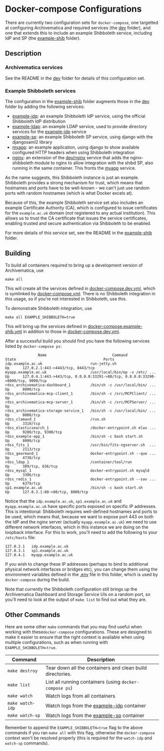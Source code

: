 Docker-compose Configurations
==============================

There are currently two configuration sets for `docker-compose`, one targetted at configuring Archivematica and required services (the [dev](dev) folder), and one that extends this to include an example Shibboleth service, including IdP and SP (the [example-shib](example-shib) folder).

Description
------------

### Archivematica services

See the README in the [dev](dev) folder for details of this configuration set.

### Example Shibboleth services

The configuration in the [example-shib](example-shib) folder augments those in the [dev](dev) folder by adding the following services:

* [example-idp](example-shib/idp): an example Shibboleth IdP service, using the official Shibboleth IdP distribution
* [example-ldap](example-shib/ldap): an example LDAP service, used to provide directory services for the [example-idp](example-shib/idp) service
* [example-sp](example-shib/sp): an example Shibboleth SP service, using django with the djangosaml2 library
* [myapp](example-shib/myapp): an example application, using django to show available configured HTTP headers when using Shibboleth integration
* [nginx](example-shib/nginx): an extension of the [dev/nginx](dev/nginx) service that adds the nginx-shibboleth module to nginx to allow integration with the shibd SP, also running in the same container. This fronts the [myapp](example-shib/myapp) service.

As the name suggests, this Shibboleth instance is just an example. Shibboleth provides a strong mechanism for trust, which means that hostnames and ports have to be well-known - we can't just use random ports with random hostnames (which is what Docker excels at).

Because of this, the example Shibboleth service set also includes an example Certificate Authority (CA), which is configured to issue certificates for the `example.ac.uk` domain (not registered to any actual institution). This allows us to trust the CA certificate that issues the service certificates, enabling trusted and secure authentication via Shibboleth to be enabled.

For more details of this service set, see the README in the [example-shib](example-shib) folder.

Building
---------

To build all containers required to bring up a development version of Archivematica, use

	make all

This will create all the services defined in [docker-compose.dev.yml](docker-compose.dev.yml), which is symlinked by [docker-compose.yml](docker-compose.yml). There is no Shibboleth integration in this usage, so if you're not interested in Shibboleth, use this.

To demonstrate Shibboleth integration, use

	make all EXAMPLE_SHIBBOLETH=true

This will bring up the services defined in [docker-compose.example-shib.yml](docker-compose.example-shib.yml) in addition to those in [docker-compose.dev.yml](docker-compose.dev.yml).

After a successful build you should find you have the following services listed by `docker-compose ps`:

	               Name                              Command               State                                        Ports
	idp.example.ac.uk                      run-jetty.sh                     Up      127.0.2.1:443->4443/tcp, 8443/tcp
	myapp.example.ac.uk                    /usr/local/bin/ep -v /etc/ ...   Up      127.0.4.1:443->443/tcp, 0.0.0.0:33291->80/tcp, 0.0.0.0:33290->8000/tcp, 9090/tcp
	rdss_archivematica-dashboard_1         /bin/sh -c /usr/local/bin/ ...   Up      8000/tcp
	rdss_archivematica-mcp-client_1        /bin/sh -c /src/MCPClient/ ...   Up
	rdss_archivematica-mcp-server_1        /bin/sh -c /src/MCPServer/ ...   Up
	rdss_archivematica-storage-service_1   /bin/sh -c /usr/local/bin/ ...   Up      8000/tcp
	rdss_clamavd_1                         /run.sh                          Up      3310/tcp
	rdss_elasticsearch_1                   /docker-entrypoint.sh elas ...   Up      9200/tcp, 9300/tcp
	rdss_example-app_1                     /bin/sh -c bash start.sh         Up      8000/tcp
	rdss_fits_1                            /usr/bin/fits-ngserver.sh  ...   Up      2113/tcp
	rdss_gearmand_1                        docker-entrypoint.sh --que ...   Up      4730/tcp
	rdss_ldap_1                            /container/tool/run              Up      389/tcp, 636/tcp
	rdss_mysql_1                           docker-entrypoint.sh mysqld      Up      3306/tcp
	rdss_redis_1                           docker-entrypoint.sh --sav ...   Up      6379/tcp
	sp1.example.ac.uk                      /bin/sh -c bash start.sh         Up      127.0.3.1:80->80/tcp, 8000/tcp

Notice that the `idp.example.ac.uk`, `sp1.example.ac.uk` and `myapp.example.ac.uk` have specific ports exposed on specific IP addresses. This is intentional: Shibboleth requires well-defined hostnames and ports to be used, which means that, because we want to expose port 443 on both the IdP and the nginx server (actually `myapp.example.ac.uk`) we need to use different network interfaces, which in this instance we are doing on the loopback interface. For this to work, you'll need to add the following to your `/etc/hosts` file:

	127.0.2.1	idp.example.ac.uk
	127.0.3.1	sp1.example.ac.uk
	127.0.4.1	myapp.example.ac.uk

If you wish to change these IP addresses (perhaps to bind to additional physical network interfaces or bridges etc), you can change them using the environment variables defined in the [.env](.env) file in this folder, which is used by `docker-compose` during the build.

Note that currently the Shibboleth configuration still brings up the Archivematica Dashboard and Storage Service UIs on a random port, so you'll need to look at the output of `make list` to find out what they are.

Other Commands
---------------

Here are some other `make` commands that you may find useful when working with these`docker-compose` configurations. These are designed to make it easier to ensure that the right context is available when using multiple configurations, such as when running with `EXAMPLE_SHIBBOLETH=true`.

| Command | Description |
|---|---|
| `make destroy` | Tear down all the containers and clean build directories. |
| `make list` | List all running containers (using `docker-compose ps`) |
| `make watch` | Watch logs from all containers |
| `make watch-idp` | Watch logs from the [example-idp](example-shib/idp) container |
| `make watch-sp` | Watch logs from the [example-sp](example-shib/sp) container |

Remember to append the `EXAMPLE_SHIBBOLETH=true` flag to the above commands if you ran `make all` with this flag, otherwise the `docker-compose` context won't be resolved properly (this is required for the `watch-idp` and `watch-sp` commands).

